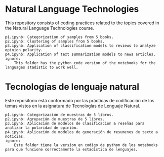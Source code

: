 # Natural Language Technologies
This repository consists of coding practices related to the topics covered in the Natural Language Technologies course.

	p1.ipynb: Categorization of samples from 5 books.
	p2.ipynb: Clustering of samples from 5 books.
	p3.ipynb: Application of classification models to reviews to analyze opinion polarity.
	p4.ipynb: Application of text summarization models to news articles.
	ignore:
		This folder has the python code version of the notebooks for the languages stadistic to work well.
# Tecnologías de lenguaje natural
Este repositorio está conformado por las prácticas de codificación de los temas vistos en la asignatura de Tecnologías de Lenguaje Natural.

	p1.ipynb: Categorización de muestras de 5 libros.
	p2.ipynb: Agrupación de muestras de 5 libros.
	p3.ipynb: Aplicación de modelos de clasificacion a reseñas para analizar la polaridad de opinión.
	p4.ipynb: Aplicación de modelos de generación de resumenes de texto a noticias.
	ignore:
		Este folder tiene la version en codigo de python de los notebooks para que funcione correctamente la estadistica de lenguajes.
